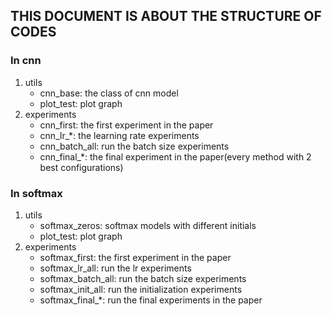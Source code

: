 ## THIS DOCUMENT IS ABOUT THE STRUCTURE OF CODES
### In cnn
1. utils
    * cnn_base:  the class of cnn model
    * plot_test: plot graph
2. experiments
    * cnn_first: the first experiment in the paper
    * cnn_lr_*:  the learning rate experiments
    * cnn_batch_all: run the batch size experiments
    * cnn_final_*: the final experiment in the paper(every method with 2 best configurations) 
### In softmax
1. utils
    * softmax_zeros:  softmax models with different initials
    * plot_test: plot graph
2. experiments
    * softmax_first: the first experiment in the paper
    * softmax_lr_all: run the lr experiments
    * softmax_batch_all: run the batch size experiments
    * softmax_init_all: run the initialization experiments
    * softmax_final_*: run the final experiments in the paper
